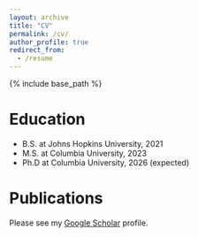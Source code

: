 ```yaml
---
layout: archive
title: "CV"
permalink: /cv/
author_profile: true
redirect_from:
  - /resume
---
```


{% include base_path %}

Education
======
* B.S. at Johns Hopkins University, 2021
* M.S. at Columbia University, 2023
* Ph.D at Columbia University, 2026 (expected)

Publications
======
  Please see my [Google Scholar](https://scholar.google.com/citations?user=yLkTvcsAAAAJ&hl=en&oi=ao) profile. 
  


